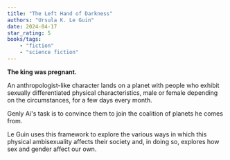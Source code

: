 ```yaml
---
title: "The Left Hand of Darkness"
authors: "Ursula K. Le Guin"
date: 2024-04-17
star_rating: 5
books/tags:
    - "fiction"
    - "science fiction"
---
```


**The king was pregnant.**


An anthropologist-like character lands on a planet with people who exhibit sexually differentiated physical characteristics, male or female depending on the circumstances, for a few days every month. 

Genly Ai's task is to convince them to join the coalition of planets he comes from. 

Le Guin uses this framework to explore the various ways in which this physical ambisexuality affects their society and, in doing so, explores how sex and gender affect our own. 

<!--more-->